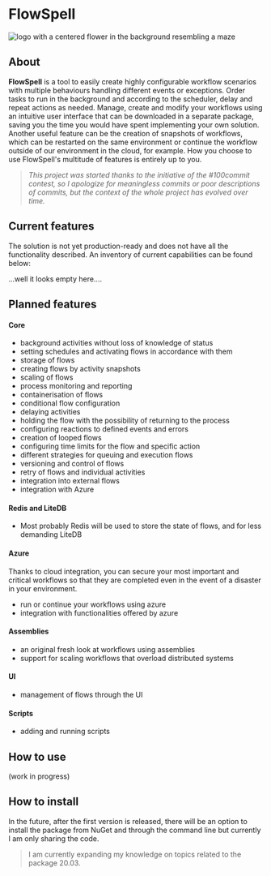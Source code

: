 # FlowSpell
![logo with a centered flower in the background resembling a maze](https://github.com/PiotrWalczak2001/FlowSpell/blob/main/assets/flowspell.png)

## About
**FlowSpell** is a tool to easily create highly configurable workflow scenarios with multiple behaviours handling different events or exceptions. Order tasks to run in the background and according to the scheduler, delay and repeat actions as needed. Manage, create and modify your workflows using an intuitive user interface that can be downloaded in a separate package, saving you the time you would have spent implementing your own solution. Another useful feature can be the creation of snapshots of workflows, which can be restarted on the same environment or continue the workflow outside of our environment in the cloud, for example. How you choose to use FlowSpell's multitude of features is entirely up to you.

> *This project was started thanks to the initiative of the #100commit contest, so I apologize for meaningless commits or poor descriptions of commits, but the context of the whole project has evolved over time.*

## Current features
The solution is not yet production-ready and does not have all the functionality described.
An inventory of current capabilities can be found below:

...well it looks empty here....

## Planned features
#### Core
- background activities without loss of knowledge of status
- setting schedules and activating flows in accordance with them
- storage of flows
- creating flows by activity snapshots
- scaling of flows
- process monitoring and reporting
- containerisation of flows
- conditional flow configuration
- delaying activities
- holding the flow with the possibility of returning to the process
- configuring reactions to defined events and errors
- creation of looped flows
- configuring time limits for the flow and specific action
- different strategies for queuing and execution flows
- versioning and control of flows
- retry of flows and individual activities
- integration into external flows
- integration with Azure

#### Redis and LiteDB
- Most probably Redis will be used to store the state of flows, and for less demanding LiteDB

#### Azure
Thanks to cloud integration, you can secure your most important and critical workflows so that they are completed even in the event of a disaster in your environment.

- run or continue your workflows using azure
- integration with functionalities offered by azure

#### Assemblies
- an original fresh look at workflows using assemblies
- support for scaling workflows that overload distributed systems

#### UI
- management of flows through the UI

#### Scripts
- adding and running scripts

## How to use
(work in progress)

## How to install
In the future, after the first version is released, there will be an option to install the package from NuGet and through the command line but currently I am only sharing the code.

> I am currently expanding my knowledge on topics related to the package 20.03.